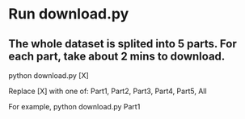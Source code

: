 # Run download.py

## The whole dataset is splited into 5 parts. For each part, take about 2 mins to download.

python download.py [X]

Replace [X] with one of: Part1, Part2, Part3, Part4, Part5, All

For example, 
    python download.py Part1
